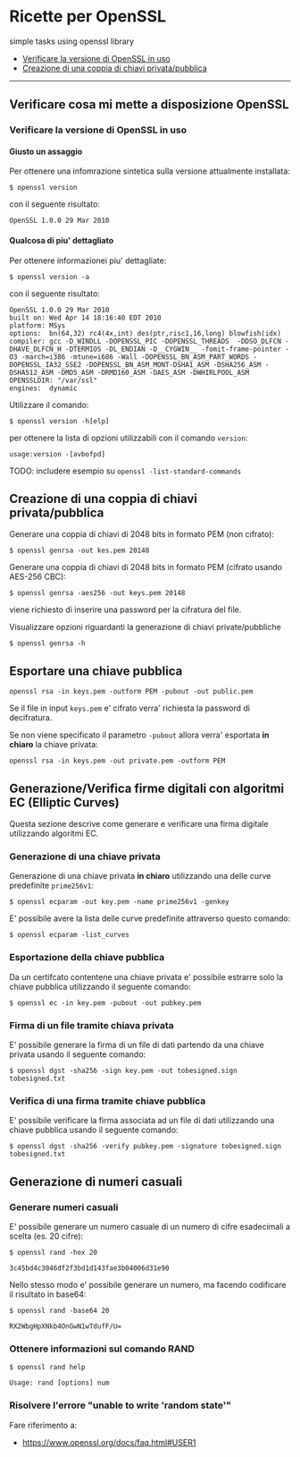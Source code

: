 # Ricette per OpenSSL
simple tasks using openssl library

* [Verificare la versione di OpenSSL in uso](#verificare-la-versione-di-openssl-in-uso)
* [Creazione di una coppia di chiavi privata/pubblica](#creazione-di-una-coppia-di-chiavi-privatapubblica)

----

## Verificare cosa mi mette a disposizione OpenSSL

### Verificare la versione di OpenSSL in uso

#### Giusto un assaggio

Per ottenere una infomrazione sintetica sulla versione attualmente installata:

`$ openssl version`

con il seguente risultato:

    OpenSSL 1.0.0 29 Mar 2010

#### Qualcosa di piu' dettagliato

Per ottenere informazionei piu' dettagliate:

`$ openssl version -a`

con il seguente risultato:

    OpenSSL 1.0.0 29 Mar 2010
    built on: Wed Apr 14 18:16:40 EDT 2010
    platform: MSys
    options:  bn(64,32) rc4(4x,int) des(ptr,risc1,16,long) blowfish(idx)
    compiler: gcc -D_WINDLL -DOPENSSL_PIC -DOPENSSL_THREADS  -DDSO_DLFCN -DHAVE_DLFCN_H -DTERMIOS -DL_ENDIAN -D__CYGWIN__ -fomit-frame-pointer -O3 -march=i386 -mtune=i686 -Wall -DOPENSSL_BN_ASM_PART_WORDS -DOPENSSL_IA32_SSE2 -DOPENSSL_BN_ASM_MONT-DSHA1_ASM -DSHA256_ASM -DSHA512_ASM -DMD5_ASM -DRMD160_ASM -DAES_ASM -DWHIRLPOOL_ASM
    OPENSSLDIR: "/var/ssl"
    engines:  dynamic
    
Utilizzare il comando:

`$ openssl version -h[elp]`

per ottenere la lista di opzioni utilizzabili con il comando `version`:

    usage:version -[avbofpd]
    
TODO: includere esempio su `openssl -list-standard-commands`

## Creazione di una coppia di chiavi privata/pubblica

Generare una coppia di chiavi di 2048 bits in formato PEM (non cifrato):

`$ openssl genrsa -out kes.pem 20148`

Generare una coppia di chiavi di 2048 bits in formato PEM (cifrato usando AES-256 CBC):

`$ openssl genrsa -aes256 -out keys.pem 20148`

viene richiesto di inserire una password per la cifratura del file.

Visualizzare opzioni riguardanti la generazione di chiavi private/pubbliche

`$ openssl genrsa -h`


## Esportare una chiave pubblica

`openssl rsa -in keys.pem -outform PEM -pubout -out public.pem`

Se il file in input `keys.pem` e' cifrato verra' richiesta la password di decifratura.

Se non viene specificato il parametro `-pubout` allora verra' esportata **in chiaro** la chiave privata:

`openssl rsa -in keys.pem -out private.pem -outform PEM`



## Generazione/Verifica firme digitali con algoritmi EC (Elliptic Curves)

Questa sezione descrive come generare e verificare una firma digitale utilizzando algoritmi EC.


### Generazione di una chiave privata

Generazione di una chiave privata **in chiaro** utilizzando una delle curve predefinite `prime256v1`:

`$ openssl ecparam -out key.pem -name prime256v1 -genkey`

E' possibile avere la lista delle curve predefinite attraverso questo comando:

`$ openssl ecparam -list_curves`


### Esportazione della chiave pubblica

Da un certifcato contentene una chiave privata e' possibile estrarre solo la chiave pubblica utilizzando il seguente comando:

`$ openssl ec -in key.pem -pubout -out pubkey.pem`


### Firma di un file tramite chiava privata

E' possibile generare la firma di un file di dati partendo da una chiave privata usando il seguente comando:

`$ openssl dgst -sha256 -sign key.pem -out tobesigned.sign tobesigned.txt`


### Verifica di una firma tramite chiave pubblica

E' possibile verificare la firma associata ad un file di dati utilizzando una chiave pubblica usando il seguente comando:

`$ openssl dgst -sha256 -verify pubkey.pem -signature tobesigned.sign tobesigned.txt`


## Generazione di numeri casuali

### Generare numeri casuali

E' possibile generare un numero casuale di un numero di cifre esadecimali a scelta (es. 20 cifre):

`$ openssl rand -hex 20`

    3c45bd4c3046df2f3bd1d143fae3b04006d31e90

Nello stesso modo e' possibile generare un numero, ma facendo codificare il risultato in base64:

`$ openssl rand -base64 20`

    RX2WbgHpXNkb4OnGwN1wTdufF/U=


### Ottenere informazioni sul comando RAND

`$ openssl rand help`

    Usage: rand [options] num


### Risolvere l'errore "unable to write 'random state'"

Fare riferimento a:
* https://www.openssl.org/docs/faq.html#USER1

